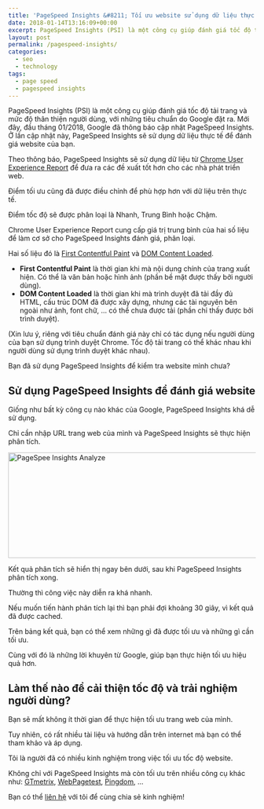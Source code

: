 ```yaml
---
title: 'PageSpeed Insights &#8211; Tối ưu website sử dụng dữ liệu thực tế'
date: 2018-01-14T13:16:09+00:00
excerpt: PageSpeed Insights (PSI) là một công cụ giúp đánh giá tốc độ tải trang và mức độ thân thiện người dùng, với những tiêu chuẩn do Google đặt ra. Mới đây, đầu tháng 01/2018, Google đã thông báo cập nhật PageSpeed Insights. Ở lần cập nhật này, PageSpeed Insights sẽ sử dụng dữ liệu thực tế để đánh giá website của bạn.
layout: post
permalink: /pagespeed-insights/
categories:
  - seo
  - technology
tags:
  - page speed
  - pagespeed insights
---
```

PageSpeed Insights (PSI) là một công cụ giúp đánh giá tốc độ tải trang và mức độ thân thiện người dùng, với những tiêu chuẩn do Google đặt ra. Mới đây, đầu tháng 01/2018, Google đã thông báo cập nhật PageSpeed Insights. Ở lần cập nhật này, PageSpeed Insights sẽ sử dụng dữ liệu thực tế để đánh giá website của bạn.

Theo thông báo, PageSpeed Insights sẽ sử dụng dữ liệu từ <a href="https://blog.chromium.org/2017/10/introducing-chrome-user-experience-report.html" target="_blank" rel="noopener">Chrome User Experience Report</a> để đưa ra các đề xuất tốt hơn cho các nhà phát triển web.

Điểm tối ưu cũng đã được điều chỉnh để phù hợp hơn với dữ liệu trên thực tế.

Điểm tốc độ sẽ được phân loại là Nhanh, Trung Bình hoặc Chậm.

Chrome User Experience Report cung cấp giá trị trung bình của hai số liệu để làm cơ sở cho PageSpeed Insights đánh giá, phân loại.

Hai số liệu đó là <a href="https://developers.google.com/web/updates/2017/06/user-centric-performance-metrics" target="_blank" rel="noopener">First Contentful Paint</a> và <a href="https://developers.google.com/web/fundamentals/performance/critical-rendering-path/measure-crp" target="_blank" rel="noopener">DOM Content Loaded</a>.
<ul>
 	<li><strong>First Contentful Paint</strong> là thời gian khi mà nội dung chính của trang xuất hiện. Có thể là văn bản hoặc hình ảnh (phần bề mặt được thấy bởi người dùng).</li>
 	<li><strong>DOM Content Loaded</strong> là thời gian khi mà trình duyệt đã tải đầy đủ HTML, cấu trúc DOM đã được xây dựng, nhưng các tài nguyên bên ngoài như ảnh, font chữ, ... có thể chưa được tải (phần chỉ thấy được bởi trình duyệt).</li>
</ul>
(Xin lưu ý, riêng với tiêu chuẩn đánh giá này chỉ có tác dụng nếu người dùng của bạn sử dụng trình duyệt Chrome. Tốc độ tải trang có thể khác nhau khi người dùng sử dụng trình duyệt khác nhau).

Bạn đã sử dụng PageSpeed Insights để kiểm tra website mình chưa?
<h2>Sử dụng PageSpeed Insights để đánh giá website</h2>
Giống như bất kỳ công cụ nào khác của Google, PageSpeed Insights khá dễ sử dụng.

Chỉ cần nhập URL trang web của mình và PageSpeed Insights sẽ thực hiện phân tích.

<img class="aligncenter size-full wp-image-3471" src="https://nioempire.com/wp-content/uploads/2018/01/pagespeed-insights-analyze.jpg" alt="PageSpee Insights Analyze" width="762" height="215" />

Kết quả phân tích sẽ hiển thị ngay bên dưới, sau khi PageSpeed Insights phân tích xong.

Thường thì công việc này diễn ra khá nhanh.

Nếu muốn tiến hành phân tích lại thì bạn phải đợi khoảng 30 giây, vì kết quả đã được cached.

Trên bảng kết quả, bạn có thể xem những gì đã được tối ưu và những gì cần tối ưu.

Cùng với đó là những lời khuyên từ Google, giúp bạn thực hiện tối ưu hiệu quả hơn.
<h2>Làm thế nào để cải thiện tốc độ và trải nghiệm người dùng?</h2>
Bạn sẽ mất không ít thời gian để thực hiện tối ưu trang web của mình.

Tuy nhiên, có rất nhiều tài liệu và hướng dẫn trên internet mà bạn có thể tham khảo và áp dụng.

Tôi là người đã có nhiều kinh nghiệm trong việc tối ưu tốc độ website.

Không chỉ với PageSpeed Insights mà còn tối ưu trên nhiều công cụ khác như: <a href="https://gtmetrix.com/" target="_blank" rel="noopener">GTmetrix</a>, <a href="https://www.webpagetest.org/" target="_blank" rel="noopener">WebPagetest</a>, <a href="https://tools.pingdom.com/" target="_blank" rel="noopener">Pingdom</a>, ...

Bạn có thể <a href="https://nioempire.com/about/">liên hệ</a> với tôi để cùng chia sẻ kinh nghiệm!